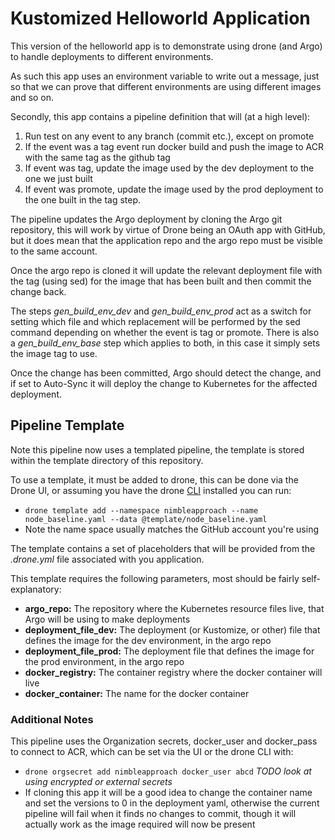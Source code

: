 # Kustomized Helloworld Application

This version of the helloworld app is to demonstrate using drone (and Argo) to handle deployments to different environments.

As such this app uses an environment variable to write out a message, just so that we can prove that different environments are using different images and so on.

Secondly, this app contains a pipeline definition that will (at a high level):
1. Run test on any event to any branch (commit etc.), except on promote
2. If the event was a tag event run docker build and push the image to ACR with the same tag as the github tag
3. If event was tag, update the image used by the dev deployment to the one we just built
4. If event was promote, update the image used by the prod deployment to the one built in the tag step.

The pipeline updates the Argo deployment by cloning the Argo git repository, this will work by virtue of Drone being an OAuth app with GitHub, but it does mean that the application repo and the argo repo must be visible to the same account.

Once the argo repo is cloned it will update the relevant deployment file with the tag (using sed) for the image that has been built and then commit the change back.

The steps *gen_build_env_dev* and *gen_build_env_prod* act as a switch for setting which file and which replacement will be performed by the sed command depending on whether the event is tag or promote. There is also a *gen_build_env_base* step which applies to both, in this case it simply sets the image tag to use.

Once the change has been committed, Argo should detect the change, and if set to Auto-Sync it will deploy the change to Kubernetes for the affected deployment.

## Pipeline Template
Note this pipeline now uses a templated pipeline, the template is stored within the template directory of this repository.

To use a template, it must be added to drone, this can be done via the Drone UI, or assuming you have the drone [CLI](https://docs.drone.io/cli/install/) installed you can run:
- `drone template add --namespace nimbleapproach --name node_baseline.yaml --data @template/node_baseline.yaml`
- Note the name space usually matches the GitHub account you're using

The template contains a set of placeholders that will be provided from the *.drone.yml* file associated with you application.

This template requires the following parameters, most should be fairly self-explanatory:
- **argo_repo:** The repository where the Kubernetes resource files live, that Argo will be using to make deployments
- **deployment_file_dev:** The deployment (or Kustomize, or other) file that defines the image for the dev environment, in the argo repo
- **deployment_file_prod:** The deployment file that defines the image for the prod environment, in the argo repo
- **docker_registry:** The container registry where the docker container will live 
- **docker_container:** The name for the docker container

### Additional Notes
This pipeline uses the Organization secrets, docker_user and docker_pass to connect to ACR, which can be set via the UI or the drone CLI with:
- `drone orgsecret add nimbleapproach docker_user abcd`
*TODO look at using encrypted or external secrets*
- If cloning this app it will be a good idea to change the container name and set the versions to 0 in the deployment yaml, otherwise the current pipeline will fail when it finds no changes to commit, though it will actually work as the image required will now be present
